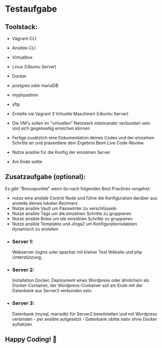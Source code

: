 # Testaufgabe

## Toolstack:

- Vagrant-CLI
- Ansible-CLI
- Virtualbox
- Linux (Ubuntu Server)
- Docker
- postgres oder mariaDB
- myphpadmin
- sftp

- Erstelle via Vagrant 3 Virtuelle Maschinen (Ubuntu Server)
- Die VM's sollen im "virtuellen" Netzwerk miteinander verbunden sein und sich gegenseitig erreichen können
- Fertige zusätzlich eine Dokumentation deines Codes und der einzelnen Schritte an und präsentiere dein Ergebnis Beim Live Code-Review.
- Nutze ansible für die Konfig der einzelnen Server
- Am Ende sollte

## Zusatzaufgabe (optional):

Es gibt "Bonuspunkte" wenn du nach folgenden Best Practices vorgehst:
  - nutze eine ansible Control Node und führe die Konfiguration darüber aus anstelle deines lokalen Rechners
  - Nutze ansible Vault um Passwörter zu verschlüsseln
  - Nutze ansible Tags um die einzelnen Schritte zu gruppieren
  - Nutze ansible Roles um die einzelnen Schritte zu gruppieren
  - Nutze ansible Templates und Jinga2 um Konfigurationsdateien dynamisch zu erstellen

* ### Server 1:

  Webserver (nginx oder apache) mit kleiner Test Website und php Unterstützung,

* ### Server 2:

  Installation Docker, Deployment eines Wordpress oder ähnlichem als Docker-Container, der Wordpress-Container soll am Ende mit der Datanbank aus Server3 verbunden sein.

* ### Server 3:
  Datenbank (mysql, mariadb) für Server2 bereitstellen und mit Wordpress verbinden - per ansible aufgesetzt - Datenbank obitte nativ ohne Docker aufsetzen

## Happy Coding! 🚀
